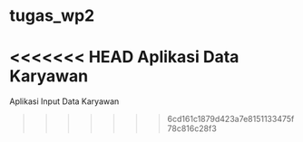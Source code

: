 # tugas_wp2
<<<<<<< HEAD
Aplikasi Data Karyawan
=======
Aplikasi Input Data Karyawan
>>>>>>> 6cd161c1879d423a7e8151133475f78c816c28f3
